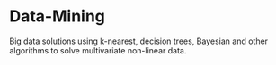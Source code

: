 # Data-Mining
Big data solutions using k-nearest, decision trees, Bayesian and other algorithms to solve multivariate non-linear data. 
